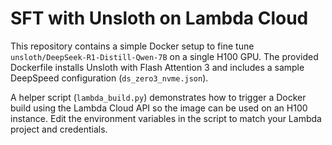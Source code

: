 # SFT with Unsloth on Lambda Cloud

This repository contains a simple Docker setup to fine tune
`unsloth/DeepSeek-R1-Distill-Qwen-7B` on a single H100 GPU.
The provided Dockerfile installs Unsloth with Flash Attention 3
and includes a sample DeepSpeed configuration (`ds_zero3_nvme.json`).

A helper script (`lambda_build.py`) demonstrates how to trigger a Docker
build using the Lambda Cloud API so the image can be used on an H100
instance. Edit the environment variables in the script to match your
Lambda project and credentials.
